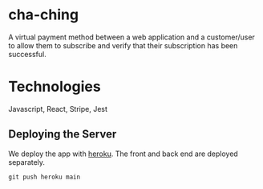 # cha-ching

A virtual payment method between a web application and a customer/user to allow them to subscribe and verify that their subscription has been successful.

# Technologies

Javascript, React, Stripe, Jest

## Deploying the Server
We deploy the app with [heroku](https://www.heroku.com). The front and back end are deployed separately. 
```
git push heroku main
```
